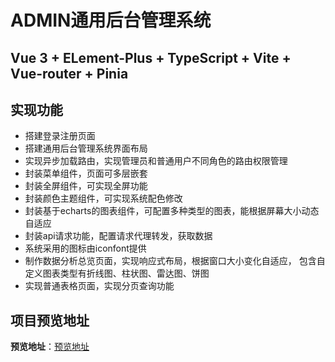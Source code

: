# ADMIN通用后台管理系统

## Vue 3 + ELement-Plus + TypeScript + Vite + Vue-router + Pinia

## 实现功能
- 搭建登录注册页面
- 搭建通用后台管理系统界面布局
- 实现异步加载路由，实现管理员和普通用户不同角色的路由权限管理
- 封装菜单组件，页面可多层嵌套
- 封装全屏组件，可实现全屏功能
- 封装颜色主题组件，可实现系统配色修改
- 封装基于echarts的图表组件，可配置多种类型的图表，能根据屏幕大小动态自适应
- 封装api请求功能，配置请求代理转发，获取数据
- 系统采用的图标由iconfont提供
- 制作数据分析总览页面，实现响应式布局，根据窗口大小变化自适应，
  包含自定义图表类型有折线图、柱状图、雷达图、饼图
- 实现普通表格页面，实现分页查询功能

## 项目预览地址
**预览地址**：[预览地址](http://175.178.159.253:8003) 

